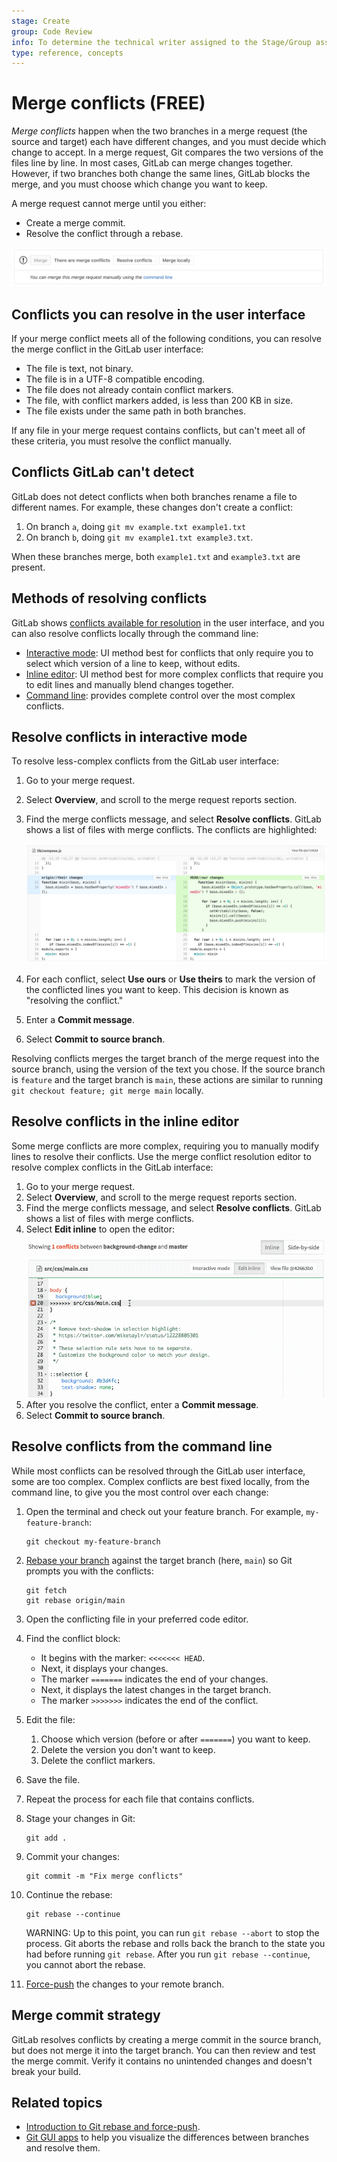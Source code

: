 ```yaml
---
stage: Create
group: Code Review
info: To determine the technical writer assigned to the Stage/Group associated with this page, see https://about.gitlab.com/handbook/product/ux/technical-writing/#assignments
type: reference, concepts
---
```


# Merge conflicts **(FREE)**

_Merge conflicts_ happen when the two branches in a merge request (the source and target) each have different
changes, and you must decide which change to accept. In a merge request, Git compares
the two versions of the files line by line. In most cases, GitLab can merge changes
together. However, if two branches both change the same lines, GitLab blocks the merge,
and you must choose which change you want to keep.

A merge request cannot merge until you either:

- Create a merge commit.
- Resolve the conflict through a rebase.

![Merge request widget](img/merge_request_widget.png)

## Conflicts you can resolve in the user interface

If your merge conflict meets all of the following conditions, you can resolve the
merge conflict in the GitLab user interface:

- The file is text, not binary.
- The file is in a UTF-8 compatible encoding.
- The file does not already contain conflict markers.
- The file, with conflict markers added, is less than 200 KB in size.
- The file exists under the same path in both branches.

If any file in your merge request contains conflicts, but can't meet all of these
criteria, you must resolve the conflict manually.

## Conflicts GitLab can't detect

GitLab does not detect conflicts when both branches rename a file to different names.
For example, these changes don't create a conflict:

1. On branch `a`, doing `git mv example.txt example1.txt`
1. On branch `b`, doing `git mv example1.txt example3.txt`.

When these branches merge, both `example1.txt` and `example3.txt` are present.

## Methods of resolving conflicts

GitLab shows [conflicts available for resolution](#conflicts-you-can-resolve-in-the-user-interface)
in the user interface, and you can also resolve conflicts locally through the command line:

- [Interactive mode](#resolve-conflicts-in-interactive-mode): UI method best for
  conflicts that only require you to select which version of a line to keep, without edits.
- [Inline editor](#resolve-conflicts-in-the-inline-editor): UI method best for more complex conflicts that require you to
  edit lines and manually blend changes together.
- [Command line](#resolve-conflicts-from-the-command-line): provides complete control over the most complex conflicts.

## Resolve conflicts in interactive mode

To resolve less-complex conflicts from the GitLab user interface:

1. Go to your merge request.
1. Select **Overview**, and scroll to the merge request reports section.
1. Find the merge conflicts message, and select **Resolve conflicts**.
   GitLab shows a list of files with merge conflicts. The conflicts are
   highlighted:

   ![Conflict section](img/conflict_section.png)
1. For each conflict, select **Use ours** or **Use theirs** to mark the version
   of the conflicted lines you want to keep. This decision is known as
   "resolving the conflict."
1. Enter a **Commit message**.
1. Select **Commit to source branch**.

Resolving conflicts merges the target branch of the merge request into the
source branch, using the version of the text you chose. If the source branch is
`feature` and the target branch is `main`, these actions are similar to running
`git checkout feature; git merge main` locally.

## Resolve conflicts in the inline editor

Some merge conflicts are more complex, requiring you to manually modify lines to
resolve their conflicts. Use the merge conflict resolution editor to resolve complex
conflicts in the GitLab interface:

1. Go to your merge request.
1. Select **Overview**, and scroll to the merge request reports section.
1. Find the merge conflicts message, and select **Resolve conflicts**.
   GitLab shows a list of files with merge conflicts.
1. Select **Edit inline** to open the editor:
   ![Merge conflict editor](img/merge_conflict_editor.png)
1. After you resolve the conflict, enter a **Commit message**.
1. Select **Commit to source branch**.

## Resolve conflicts from the command line

While most conflicts can be resolved through the GitLab user interface, some are too complex.
Complex conflicts are best fixed locally, from the command line, to give you the
most control over each change:

1. Open the terminal and check out your feature branch. For example, `my-feature-branch`:

   ```shell
   git checkout my-feature-branch
   ```

1. [Rebase your branch](../../../topics/git/git_rebase.md#regular-rebase) against the
   target branch (here, `main`) so Git prompts you with the conflicts:

   ```shell
   git fetch
   git rebase origin/main
   ```

1. Open the conflicting file in your preferred code editor.
1. Find the conflict block:
   - It begins with the marker: `<<<<<<< HEAD`.
   - Next, it displays your changes.
   - The marker `=======` indicates the end of your changes.
   - Next, it displays the latest changes in the target branch.
   - The marker `>>>>>>>` indicates the end of the conflict.
1. Edit the file:
   1. Choose which version (before or after `=======`) you want to keep.
   1. Delete the version you don't want to keep.
   1. Delete the conflict markers.
1. Save the file.
1. Repeat the process for each file that contains conflicts.
1. Stage your changes in Git:

   ```shell
   git add .
   ```

1. Commit your changes:

   ```shell
   git commit -m "Fix merge conflicts"
   ```

1. Continue the rebase:

   ```shell
   git rebase --continue
   ```

   WARNING:
   Up to this point, you can run `git rebase --abort` to stop the process.
   Git aborts the rebase and rolls back the branch to the state you had before
   running `git rebase`.
   After you run `git rebase --continue`, you cannot abort the rebase.

1. [Force-push](../../../topics/git/git_rebase.md#force-push) the changes to your
   remote branch.

## Merge commit strategy

GitLab resolves conflicts by creating a merge commit in the source branch, but
does not merge it into the target branch. You can then review and test the
merge commit. Verify it contains no unintended changes and doesn't break your build.

## Related topics

- [Introduction to Git rebase and force-push](../../../topics/git/git_rebase.md).
- [Git GUI apps](https://git-scm.com/downloads/guis) to help you visualize the
  differences between branches and resolve them.

<!-- ## Troubleshooting

Include any troubleshooting steps that you can foresee. If you know beforehand what issues
one might have when setting this up, or when something is changed, or on upgrading, it's
important to describe those, too. Think of things that may go wrong and include them here.
This is important to minimize requests for support, and to avoid doc comments with
questions that you know someone might ask.

Each scenario can be a third-level heading, for example `### Getting error message X`.
If you have none to add when creating a doc, leave this section in place
but commented out to help encourage others to add to it in the future. -->
